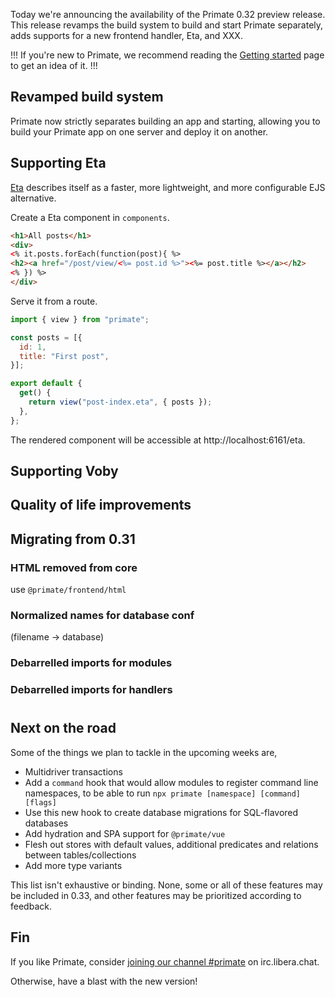 Today we're announcing the availability of the Primate 0.32 preview release.
This release revamps the build system to build and start Primate separately,
adds supports for a new frontend handler, Eta, and XXX.

!!!
If you're new to Primate, we recommend reading the [Getting started] page to
get an idea of it.
!!!

## Revamped build system

Primate now strictly separates building an app and starting, allowing you to
build your Primate app on one server and deploy it on another.

## Supporting Eta

[Eta] describes itself as a faster, more lightweight, and more configurable EJS
alternative.

Create a Eta component in `components`.

```html caption=components/post-index.eta
<h1>All posts</h1>
<div>
<% it.posts.forEach(function(post){ %>
<h2><a href="/post/view/<%= post.id %>"><%= post.title %></a></h2>
<% }) %>
</div>
```

Serve it from a route.

```js caption=routes/eta.js
import { view } from "primate";

const posts = [{
  id: 1,
  title: "First post",
}];

export default {
  get() {
    return view("post-index.eta", { posts });
  },
};
```

The rendered component will be accessible at http://localhost:6161/eta.

## Supporting Voby

## Quality of life improvements

## Migrating from 0.31

### HTML removed from core

use `@primate/frontend/html`

### Normalized names for database conf 

(filename -> database)

### Debarrelled imports for modules

### Debarrelled imports for handlers
# 

## Next on the road

Some of the things we plan to tackle in the upcoming weeks are,

* Multidriver transactions
* Add a `command` hook that would allow modules to register command line
  namespaces, to be able to run `npx primate [namespace] [command] [flags]`
* Use this new hook to create database migrations for SQL-flavored databases
* Add hydration and SPA support for `@primate/vue`
* Flesh out stores with default values, additional predicates and relations
  between tables/collections
* Add more type variants

This list isn't exhaustive or binding. None, some or all of these features may
be included in 0.33, and other features may be prioritized according to
feedback.

## Fin

If you like Primate, consider [joining our channel #primate][irc] on
irc.libera.chat.

Otherwise, have a blast with the new version!

[rcompat]: /blog/introducing-rcompat
[Getting started]: /guide/getting-started
[irc]: https://web.libera.chat#primate
[changelog]: https://github.com/primatejs/primate/releases/tag/0.32.0
[Eta]: https://eta.js.org
